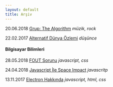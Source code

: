 ```yaml
---
layout: default
title: Arşiv
---
```


20.06.2018 [Grup: The Algorithm](articles/alternatif-dunya-ozlemi) *müzik, rock*

22.02.2017 [Alternatif Dünya Özlemi](articles/alternatif-dunya-ozlemi) *düşünce*

#### Bilgisayar Bilimleri

28.05.2018 [FOUT Sorunu](cs/fout-sorunu) *javascript, css*

24.04.2018 [Javascript İle Space Impact](cs/javascript-ile-space-impact) *javascritp*

13.11.2017 [Electron Hakkında](cs/electron-hakkinda) *javascript, html, css*

<style>
#ar { box-shadow: 0 5px 5px rgb(51, 102, 204, 0.5)}
</style>
